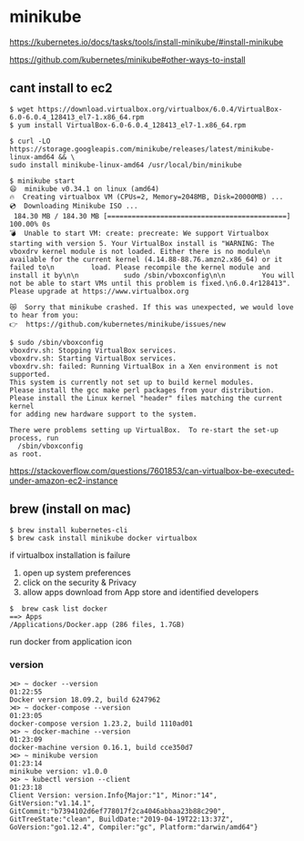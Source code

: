 # minikube

https://kubernetes.io/docs/tasks/tools/install-minikube/#install-minikube

https://github.com/kubernetes/minikube#other-ways-to-install


## cant install to ec2

```console
$ wget https://download.virtualbox.org/virtualbox/6.0.4/VirtualBox-6.0-6.0.4_128413_el7-1.x86_64.rpm
$ yum install VirtualBox-6.0-6.0.4_128413_el7-1.x86_64.rpm
```

```console
$ curl -LO https://storage.googleapis.com/minikube/releases/latest/minikube-linux-amd64 && \
sudo install minikube-linux-amd64 /usr/local/bin/minikube
``` 
```console
$ minikube start
😄  minikube v0.34.1 on linux (amd64)
🔥  Creating virtualbox VM (CPUs=2, Memory=2048MB, Disk=20000MB) ...
💿  Downloading Minikube ISO ...
 184.30 MB / 184.30 MB [============================================] 100.00% 0s
💣  Unable to start VM: create: precreate: We support Virtualbox starting with version 5. Your VirtualBox install is "WARNING: The vboxdrv kernel module is not loaded. Either there is no module\n         available for the current kernel (4.14.88-88.76.amzn2.x86_64) or it failed to\n         load. Please recompile the kernel module and install it by\n\n           sudo /sbin/vboxconfig\n\n         You will not be able to start VMs until this problem is fixed.\n6.0.4r128413". Please upgrade at https://www.virtualbox.org

😿  Sorry that minikube crashed. If this was unexpected, we would love to hear from you:
👉  https://github.com/kubernetes/minikube/issues/new
```


```console
$ sudo /sbin/vboxconfig
vboxdrv.sh: Stopping VirtualBox services.
vboxdrv.sh: Starting VirtualBox services.
vboxdrv.sh: failed: Running VirtualBox in a Xen environment is not supported.
This system is currently not set up to build kernel modules.
Please install the gcc make perl packages from your distribution.
Please install the Linux kernel "header" files matching the current kernel
for adding new hardware support to the system.

There were problems setting up VirtualBox.  To re-start the set-up process, run
  /sbin/vboxconfig
as root.
```

https://stackoverflow.com/questions/7601853/can-virtualbox-be-executed-under-amazon-ec2-instance



brew (install on mac)
--

```console
$ brew install kubernetes-cli
$ brew cask install minikube docker virtualbox
```
if virtualbox installation is failure
1. open up system preferences
2. click on the security & Privacy 
3. allow apps download from App store and identified developers


```console
$  brew cask list docker
==> Apps
/Applications/Docker.app (286 files, 1.7GB)
```

run docker from application icon


### version
```console
⋊> ~ docker --version                                                                                          01:22:55
Docker version 18.09.2, build 6247962
⋊> ~ docker-compose --version                                                                                  01:23:05
docker-compose version 1.23.2, build 1110ad01
⋊> ~ docker-machine --version                                                                                  01:23:09
docker-machine version 0.16.1, build cce350d7
⋊> ~ minikube version                                                                                          01:23:14
minikube version: v1.0.0
⋊> ~ kubectl version --client                                                                                  01:23:18
Client Version: version.Info{Major:"1", Minor:"14", GitVersion:"v1.14.1", GitCommit:"b7394102d6ef778017f2ca4046abbaa23b88c290", GitTreeState:"clean", BuildDate:"2019-04-19T22:13:37Z", GoVersion:"go1.12.4", Compiler:"gc", Platform:"darwin/amd64"}
```
